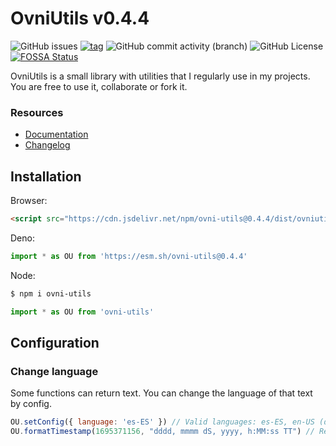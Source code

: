 # OvniUtils v0.4.4

![GitHub issues](https://img.shields.io/github/issues/ovniroto/ovniutils)
[![tag](https://img.shields.io/github/tag/ovniroto/ovniutils.svg)](https://github.com/ovniroto/ovni-utils/tags)
![GitHub commit activity (branch)](https://img.shields.io/github/commit-activity/t/ovniroto/ovniutils)
![GitHub License](https://img.shields.io/github/license/ovniroto/ovniutils)
[![FOSSA Status](https://app.fossa.com/api/projects/git%2Bgithub.com%2Fovniroto%2Fovni-utils.svg?type=shield&issueType=license)](https://app.fossa.com/projects/git%2Bgithub.com%2Fovniroto%2Fovni-utils?ref=badge_shield&issueType=license)

OvniUtils is a small library with utilities that I regularly use in my projects. You are free to use it, collaborate or fork it.

### Resources
- [Documentation](https://github.com/ovniroto/ovni-utils/wiki/Recipebook)
- [Changelog](https://github.com/ovniroto/ovni-utils/blob/main/CHANGELOG.md)

## Installation

Browser:
```html
<script src="https://cdn.jsdelivr.net/npm/ovni-utils@0.4.4/dist/ovniutils.min.js"></script>
```

Deno:
```js
import * as OU from 'https://esm.sh/ovni-utils@0.4.4'
```

Node:
```sh
$ npm i ovni-utils
```
```js
import * as OU from 'ovni-utils'
```

## Configuration

### Change language
Some functions can return text. You can change the language of that text by config.
```js
OU.setConfig({ language: 'es-ES' }) // Valid languages: es-ES, en-US (default: en-US)
OU.formatTimestamp(1695371156, "dddd, mmmm dS, yyyy, h:MM:ss TT") // Return "Viernes, Septiembre 22, 2023, 10:25:56 AM"
```